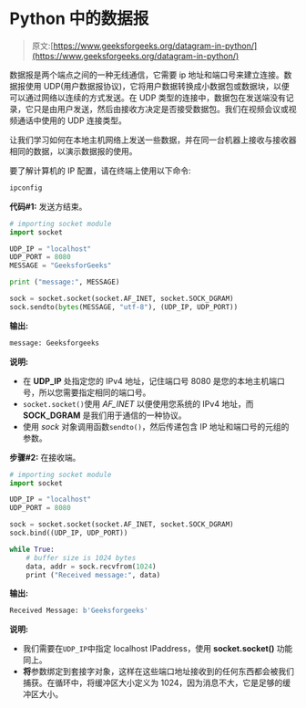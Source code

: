 # Python 中的数据报

> 原文:[https://www.geeksforgeeks.org/datagram-in-python/](https://www.geeksforgeeks.org/datagram-in-python/)

数据报是两个端点之间的一种无线通信，它需要 ip 地址和端口号来建立连接。数据报使用 UDP(用户数据报协议)，它将用户数据转换成小数据包或数据块，以便可以通过网络以连续的方式发送。在 UDP 类型的连接中，数据包在发送端没有记录，它只是由用户发送，然后由接收方决定是否接受数据包。我们在视频会议或视频通话中使用的 UDP 连接类型。

让我们学习如何在本地主机网络上发送一些数据，并在同一台机器上接收与接收器相同的数据，以演示数据报的使用。

要了解计算机的 IP 配置，请在终端上使用以下命令:

```py
ipconfig
```

**代码#1:** 发送方结束。

```py
# importing socket module
import socket

UDP_IP = "localhost"
UDP_PORT = 8080
MESSAGE = "GeeksforGeeks"

print ("message:", MESSAGE)

sock = socket.socket(socket.AF_INET, socket.SOCK_DGRAM)
sock.sendto(bytes(MESSAGE, "utf-8"), (UDP_IP, UDP_PORT))
```

**输出:**

```py
message: Geeksforgeeks
```

**说明:**

*   在 **UDP_IP** 处指定您的 IPv4 地址，记住端口号 8080 是您的本地主机端口号，所以您需要指定相同的端口号。
*   `socket.socket()`使用 *AF_INET* 以便使用您系统的 IPv4 地址，而 **SOCK_DGRAM** 是我们用于通信的一种协议。
*   使用 *sock* 对象调用函数`sendto()`，然后传递包含 IP 地址和端口号的元组的参数。

**步骤#2:** 在接收端。

```py
# importing socket module
import socket

UDP_IP = "localhost"
UDP_PORT = 8080

sock = socket.socket(socket.AF_INET, socket.SOCK_DGRAM)
sock.bind((UDP_IP, UDP_PORT))

while True:
    # buffer size is 1024 bytes
    data, addr = sock.recvfrom(1024) 
    print ("Received message:", data)
```

**输出:**

```py
Received Message: b'Geeksforgeeks'
```

**说明:**

*   我们需要在`UDP_IP`中指定 localhost IPaddress，使用 **socket.socket()** 功能同上。
*   **将**参数绑定到套接字对象，这样在这些端口地址接收到的任何东西都会被我们捕获。在循环中，将缓冲区大小定义为 1024，因为消息不大，它是足够的缓冲区大小。